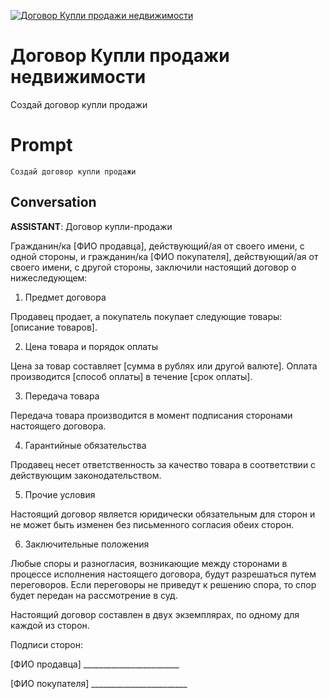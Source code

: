 
[![Договор Купли продажи недвижимости](https://flow-prompt-covers.s3.us-west-1.amazonaws.com/icon/futuristic/futu_9.png)]()
# Договор Купли продажи недвижимости 
Создай договор купли продажи

# Prompt

```
Создай договор купли продажи
```

## Conversation

**ASSISTANT**: Договор купли-продажи



Гражданин/ка [ФИО продавца], действующий/ая от своего имени, с одной стороны, и гражданин/ка [ФИО покупателя], действующий/ая от своего имени, с другой стороны, заключили настоящий договор о нижеследующем:



1. Предмет договора



Продавец продает, а покупатель покупает следующие товары: [описание товаров].



2. Цена товара и порядок оплаты



Цена за товар составляет [сумма в рублях или другой валюте]. Оплата производится [способ оплаты] в течение [срок оплаты].



3. Передача товара



Передача товара производится в момент подписания сторонами настоящего договора.



4. Гарантийные обязательства



Продавец несет ответственность за качество товара в соответствии с действующим законодательством.



5. Прочие условия



Настоящий договор является юридически обязательным для сторон и не может быть изменен без письменного согласия обеих сторон.



6. Заключительные положения



Любые споры и разногласия, возникающие между сторонами в процессе исполнения настоящего договора, будут разрешаться путем переговоров. Если переговоры не приведут к решению спора, то спор будет передан на рассмотрение в суд.



Настоящий договор составлен в двух экземплярах, по одному для каждой из сторон.



Подписи сторон:



[ФИО продавца] ________________________

[ФИО покупателя] ________________________


